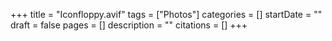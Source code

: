 +++
title = "Iconfloppy.avif"
tags = ["Photos"]
categories = []
startDate = ""
draft = false
pages = []
description = ""
citations = []
+++
